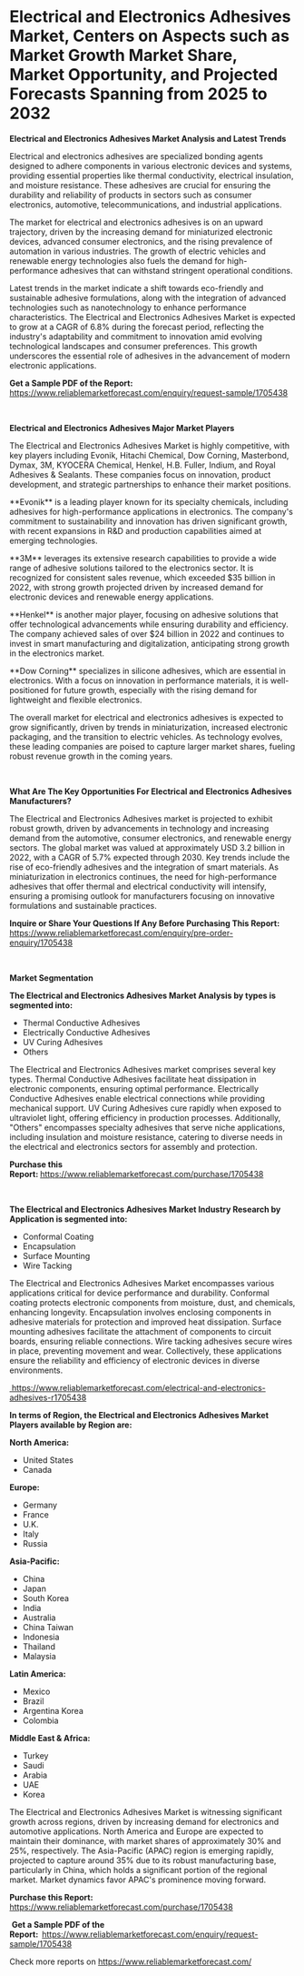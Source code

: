 <p><h1>Electrical and Electronics Adhesives Market, Centers on Aspects such as Market Growth Market Share, Market Opportunity, and Projected Forecasts Spanning from 2025 to 2032</h1></p><p><strong>Electrical and Electronics Adhesives Market Analysis and Latest Trends</strong></p>
<p><p>Electrical and electronics adhesives are specialized bonding agents designed to adhere components in various electronic devices and systems, providing essential properties like thermal conductivity, electrical insulation, and moisture resistance. These adhesives are crucial for ensuring the durability and reliability of products in sectors such as consumer electronics, automotive, telecommunications, and industrial applications. </p><p>The market for electrical and electronics adhesives is on an upward trajectory, driven by the increasing demand for miniaturized electronic devices, advanced consumer electronics, and the rising prevalence of automation in various industries. The growth of electric vehicles and renewable energy technologies also fuels the demand for high-performance adhesives that can withstand stringent operational conditions. </p><p>Latest trends in the market indicate a shift towards eco-friendly and sustainable adhesive formulations, along with the integration of advanced technologies such as nanotechnology to enhance performance characteristics. The Electrical and Electronics Adhesives Market is expected to grow at a CAGR of 6.8% during the forecast period, reflecting the industry's adaptability and commitment to innovation amid evolving technological landscapes and consumer preferences. This growth underscores the essential role of adhesives in the advancement of modern electronic applications.</p></p>
<p><strong>Get a Sample PDF of the Report:&nbsp;</strong> <a href="https://www.reliablemarketforecast.com/enquiry/request-sample/1705438?utm_campaign=1170&utm_medium=2&utm_source=Github&utm_content=ia&utm_term=09012025&utm_id=electrical-and-electronics-adhesives">https://www.reliablemarketforecast.com/enquiry/request-sample/1705438</a></p>
<p>&nbsp;</p>
<p><strong>Electrical and Electronics Adhesives Major Market Players</strong></p>
<p><p>The Electrical and Electronics Adhesives Market is highly competitive, with key players including Evonik, Hitachi Chemical, Dow Corning, Masterbond, Dymax, 3M, KYOCERA Chemical, Henkel, H.B. Fuller, Indium, and Royal Adhesives & Sealants. These companies focus on innovation, product development, and strategic partnerships to enhance their market positions.</p><p>**Evonik** is a leading player known for its specialty chemicals, including adhesives for high-performance applications in electronics. The company's commitment to sustainability and innovation has driven significant growth, with recent expansions in R&D and production capabilities aimed at emerging technologies.</p><p>**3M** leverages its extensive research capabilities to provide a wide range of adhesive solutions tailored to the electronics sector. It is recognized for consistent sales revenue, which exceeded $35 billion in 2022, with strong growth projected driven by increased demand for electronic devices and renewable energy applications.</p><p>**Henkel** is another major player, focusing on adhesive solutions that offer technological advancements while ensuring durability and efficiency. The company achieved sales of over $24 billion in 2022 and continues to invest in smart manufacturing and digitalization, anticipating strong growth in the electronics market.</p><p>**Dow Corning** specializes in silicone adhesives, which are essential in electronics. With a focus on innovation in performance materials, it is well-positioned for future growth, especially with the rising demand for lightweight and flexible electronics.</p><p>The overall market for electrical and electronics adhesives is expected to grow significantly, driven by trends in miniaturization, increased electronic packaging, and the transition to electric vehicles. As technology evolves, these leading companies are poised to capture larger market shares, fueling robust revenue growth in the coming years.</p></p>
<p>&nbsp;</p>
<p><strong>What Are The Key Opportunities For Electrical and Electronics Adhesives Manufacturers?</strong></p>
<p><p>The Electrical and Electronics Adhesives market is projected to exhibit robust growth, driven by advancements in technology and increasing demand from the automotive, consumer electronics, and renewable energy sectors. The global market was valued at approximately USD 3.2 billion in 2022, with a CAGR of 5.7% expected through 2030. Key trends include the rise of eco-friendly adhesives and the integration of smart materials. As miniaturization in electronics continues, the need for high-performance adhesives that offer thermal and electrical conductivity will intensify, ensuring a promising outlook for manufacturers focusing on innovative formulations and sustainable practices.</p></p>
<p><strong>Inquire or Share Your Questions If Any Before Purchasing This Report:</strong> <a href="https://www.reliablemarketforecast.com/enquiry/pre-order-enquiry/1705438?utm_campaign=1170&utm_medium=2&utm_source=Github&utm_content=ia&utm_term=09012025&utm_id=electrical-and-electronics-adhesives">https://www.reliablemarketforecast.com/enquiry/pre-order-enquiry/1705438</a></p>
<p>&nbsp;</p>
<p><strong>Market Segmentation</strong></p>
<p><strong>The Electrical and Electronics Adhesives Market Analysis by types is segmented into:</strong></p>
<p><ul><li>Thermal Conductive Adhesives</li><li>Electrically Conductive Adhesives</li><li>UV Curing Adhesives</li><li>Others</li></ul></p>
<p><p>The Electrical and Electronics Adhesives market comprises several key types. Thermal Conductive Adhesives facilitate heat dissipation in electronic components, ensuring optimal performance. Electrically Conductive Adhesives enable electrical connections while providing mechanical support. UV Curing Adhesives cure rapidly when exposed to ultraviolet light, offering efficiency in production processes. Additionally, "Others" encompasses specialty adhesives that serve niche applications, including insulation and moisture resistance, catering to diverse needs in the electrical and electronics sectors for assembly and protection.</p></p>
<p><strong>Purchase this Report:&nbsp;</strong><a href="https://www.reliablemarketforecast.com/purchase/1705438?utm_campaign=1170&utm_medium=2&utm_source=Github&utm_content=ia&utm_term=09012025&utm_id=electrical-and-electronics-adhesives">https://www.reliablemarketforecast.com/purchase/1705438</a></p>
<p>&nbsp;</p>
<p><strong>The Electrical and Electronics Adhesives Market Industry Research by Application is segmented into:</strong></p>
<p><ul><li>Conformal Coating</li><li>Encapsulation</li><li>Surface Mounting</li><li>Wire Tacking</li></ul></p>
<p><p>The Electrical and Electronics Adhesives Market encompasses various applications critical for device performance and durability. Conformal coating protects electronic components from moisture, dust, and chemicals, enhancing longevity. Encapsulation involves enclosing components in adhesive materials for protection and improved heat dissipation. Surface mounting adhesives facilitate the attachment of components to circuit boards, ensuring reliable connections. Wire tacking adhesives secure wires in place, preventing movement and wear. Collectively, these applications ensure the reliability and efficiency of electronic devices in diverse environments.</p></p>
<p><a href="https://www.reliablemarketforecast.com/electrical-and-electronics-adhesives-r1705438?utm_campaign=1170&utm_medium=2&utm_source=Github&utm_content=ia&utm_term=09012025&utm_id=electrical-and-electronics-adhesives">&nbsp;https://www.reliablemarketforecast.com/electrical-and-electronics-adhesives-r1705438</a></p>
<p><strong>In terms of Region, the Electrical and Electronics Adhesives Market Players available by Region are:</strong></p>
<p>
    <p> <strong> North America: </strong>
        <ul>
            <li>United States</li>
            <li>Canada</li>
        </ul>
        </p> 
    <p> <strong> Europe: </strong>
        <ul>
            <li>Germany</li>
            <li>France</li>
            <li>U.K.</li>
            <li>Italy</li>
            <li>Russia</li>
        </ul>
        </p> 
    <p> <strong> Asia-Pacific: </strong>
        <ul>
            <li>China</li>
            <li>Japan</li>
            <li>South Korea</li>
            <li>India</li>
            <li>Australia</li>
            <li>China Taiwan</li>
            <li>Indonesia</li>
            <li>Thailand</li>
            <li>Malaysia</li>
        </ul>
        </p> 
    <p> <strong> Latin America: </strong>
        <ul>
            <li>Mexico</li>
            <li>Brazil</li>
            <li>Argentina Korea</li>
            <li>Colombia</li>
        </ul>
        </p> 
    <p> <strong> Middle East & Africa: </strong>
        <ul>
            <li>Turkey</li>
            <li>Saudi</li>
            <li>Arabia</li>
            <li>UAE</li>
            <li>Korea</li>
        </ul>
    </p>
    </p>
<p><p>The Electrical and Electronics Adhesives Market is witnessing significant growth across regions, driven by increasing demand for electronics and automotive applications. North America and Europe are expected to maintain their dominance, with market shares of approximately 30% and 25%, respectively. The Asia-Pacific (APAC) region is emerging rapidly, projected to capture around 35% due to its robust manufacturing base, particularly in China, which holds a significant portion of the regional market. Market dynamics favor APAC's prominence moving forward.</p></p>
<p><strong>Purchase this Report: </strong><a href="https://www.reliablemarketforecast.com/purchase/1705438?utm_campaign=1170&utm_medium=2&utm_source=Github&utm_content=ia&utm_term=09012025&utm_id=electrical-and-electronics-adhesives">https://www.reliablemarketforecast.com/purchase/1705438</a></p>
<p>&nbsp;<strong>Get a Sample PDF of the Report:&nbsp;&nbsp;</strong><a href="https://www.reliablemarketforecast.com/enquiry/request-sample/1705438?utm_campaign=1170&utm_medium=2&utm_source=Github&utm_content=ia&utm_term=09012025&utm_id=electrical-and-electronics-adhesives">https://www.reliablemarketforecast.com/enquiry/request-sample/1705438</a></p>
<p><strong></strong></p>
<p>Check more reports on <a href="https://www.reliablemarketforecast.com/?utm_campaign=1170&utm_medium=2&utm_source=Github&utm_content=ia&utm_term=09012025&utm_id=electrical-and-electronics-adhesives">https://www.reliablemarketforecast.com/</a></p>